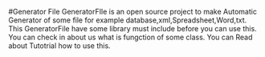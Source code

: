 #Generator File
GeneratorFIle is an open source project  to make Automatic Generator of some file for example database,xml,Spreadsheet,Word,txt.
This GeneratorFile have some library must include before you can use this. 
You can check in about us what is fungction of some class.
You can Read about Tutotrial how to use this. 
